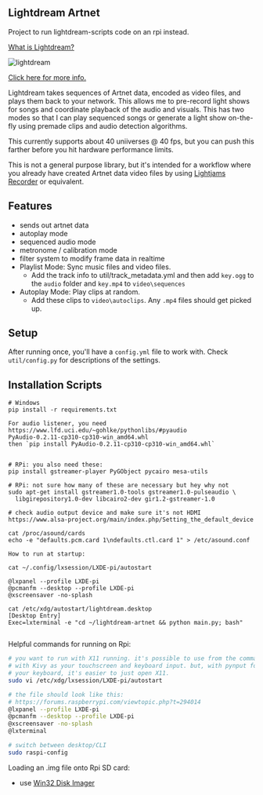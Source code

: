 ## Lightdream Artnet

Project to run lightdream-scripts code on an rpi instead.

[What is Lightdream?](https://metal-heart.org/lightdream/)

![lightdream](https://github.com/dramamine/lightdream-artnet/assets/1554498/99c03f33-8a08-4cee-a13f-3e7469932f20)

[Click here for more info.](https://metal-heart.org/lightdream/)

Lightdream takes sequences of Artnet data, encoded as video files, and plays them back to your network. This allows me to pre-record light shows for songs and coordinate playback of the audio and visuals. This has two modes so that I can play sequenced songs or generate a light show on-the-fly using premade clips and audio detection algorithms.

This currently supports about 40 uniiverses @ 40 fps, but you can push this farther before you hit hardware performance limits.

This is not a general purpose library, but it's intended for a workflow where you already have created Artnet data video files by using [Lightjams Recorder](https://www.lightjams.com/recorder.html) or equivalent.

## Features

- sends out artnet data
- autoplay mode
- sequenced audio mode
- metronome / calibration mode
- filter system to modify frame data in realtime
- Playlist Mode: Sync music files and video files.
  - Add the track info to util/track_metadata.yml and then add `key.ogg` to the `audio` folder and `key.mp4` to `video\sequences`
- Autoplay Mode: Play clips at random.
  - Add these clips to `video\autoclips`. Any `.mp4` files should get picked up.

## Setup

After running once, you'll have a `config.yml` file to work with. Check `util/config.py` for descriptions of the settings.

## Installation Scripts

```
# Windows
pip install -r requirements.txt

For audio listener, you need
https://www.lfd.uci.edu/~gohlke/pythonlibs/#pyaudio
PyAudio‑0.2.11‑cp310‑cp310‑win_amd64.whl
then `pip install PyAudio‑0.2.11‑cp310‑cp310‑win_amd64.whl`


# RPi: you also need these:
pip install gstreamer-player PyGObject pycairo mesa-utils

# RPi: not sure how many of these are necessary but hey why not
sudo apt-get install gstreamer1.0-tools gstreamer1.0-pulseaudio \
  libgirepository1.0-dev libcairo2-dev gir1.2-gstreamer-1.0

# check audio output device and make sure it's not HDMI
https://www.alsa-project.org/main/index.php/Setting_the_default_device

cat /proc/asound/cards
echo -e "defaults.pcm.card 1\ndefaults.ctl.card 1" > /etc/asound.conf

How to run at startup:

cat ~/.config/lxsession/LXDE-pi/autostart 

@lxpanel --profile LXDE-pi
@pcmanfm --desktop --profile LXDE-pi
@xscreensaver -no-splash

cat /etc/xdg/autostart/lightdream.desktop
[Desktop Entry]
Exec=lxterminal -e "cd ~/lightdream-artnet && python main.py; bash"


```

Helpful commands for running on Rpi:

```bash
# you want to run with X11 running. it's possible to use from the command-line
# with Kivy as your touchscreen and keyboard input. but, with pynput for
# your keyboard, it's easier to just open X11.
sudo vi /etc/xdg/lxsession/LXDE-pi/autostart

# the file should look like this:
# https://forums.raspberrypi.com/viewtopic.php?t=294014
@lxpanel --profile LXDE-pi
@pcmanfm --desktop --profile LXDE-pi
@xscreensaver -no-splash
@lxterminal

# switch between desktop/CLI
sudo raspi-config
```

Loading an .img file onto Rpi SD card:
- use [Win32 Disk Imager](https://sourceforge.net/projects/win32diskimager/)
